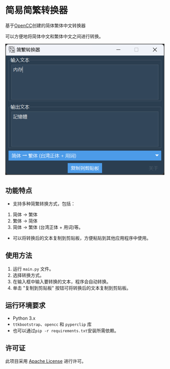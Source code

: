 # 简易简繁转换器
 
基于[OpenCC](https://github.com/BYVoid/OpenCC)创建的简体繁体中文转换器

可以方便地将简体中文和繁体中文之间进行转换。

<img src="./screenshot.png" width="500">

## 功能特点

- 支持多种简繁转换方式，包括：
1. 简体 → 繁体
2. 繁体 → 简体
3. 简体 → 繁体 (台湾正体 + 用词)等。
- 可以将转换后的文本复制到剪贴板，方便粘贴到其他应用程序中使用。

## 使用方法

1. 运行 `main.py` 文件。
2. 选择转换方式。
3. 在输入框中输入要转换的文本，程序会自动转换。
4. 单击 "复制到剪贴板" 按钮可将转换后的文本复制到剪贴板。

## 运行环境要求

- Python 3.x
-  `ttkbootstrap`、`opencc` 和 `pyperclip` 库
-  也可以通过`pip -r requirements.txt`安装所需依赖。


## 许可证

此项目采用 [Apache License](LICENSE) 进行许可。
